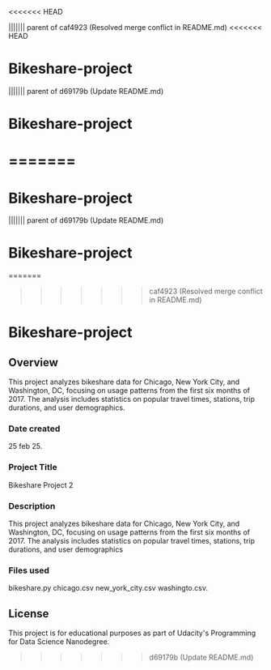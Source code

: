 <<<<<<< HEAD

||||||| parent of caf4923 (Resolved merge conflict in README.md)
<<<<<<< HEAD
# Bikeshare-project
||||||| parent of d69179b (Update README.md)
# Bikeshare-project
=======
=======

# Bikeshare-project
||||||| parent of d69179b (Update README.md)
# Bikeshare-project
=======
>>>>>>> caf4923 (Resolved merge conflict in README.md)
# Bikeshare-project

## Overview
This project analyzes bikeshare data for Chicago, New York City, and Washington, DC, focusing on usage patterns from the first six months of 2017. The analysis includes statistics on popular travel times, stations, trip durations, and user demographics.
### Date created
25 feb 25.

### Project Title
Bikeshare Project 2

### Description
This project analyzes bikeshare data for Chicago, New York City, and Washington, DC, focusing on usage patterns from the first six months of 2017. The analysis includes statistics on popular travel times, stations, trip durations, and user demographics

### Files used
bikeshare.py
chicago.csv
new_york_city.csv
washingto.csv. 


## License
This project is for educational purposes as part of Udacity's Programming for Data Science Nanodegree.

>>>>>>> d69179b (Update README.md)

